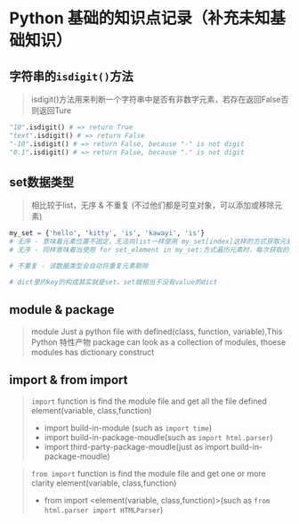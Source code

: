 # Python 基础的知识点记录（补充未知基础知识）

## 字符串的`isdigit()`方法
> isdigit()方法用来判断一个字符串中是否有非数字元素，若存在返回False否则返回Ture
```python
"10".isdigit() # => return True
"text".isdigit() # => return False
"-10".isdigit() # => return False, because "-" is not digit
"0.1".isdigit() # => return False, because "." is not digit
```

## set数据类型
> 相比较于list，无序 & 不重复 (不过他们都是可变对象，可以添加或移除元素)
```python
my_set = {'hello', 'kitty', 'is', 'kawayi', 'is'}
# 无序 - 意味着元素位置不固定，无法向list一样使用 my_set[index]这样的方式获取元素
# 无序 - 同样意味着当使用 for set_element in my_set:方式遍历元素时，每次获取的元素顺序不固定

# 不重复 - 该数据类型会自动将重复元素剔除

# dict里的key的构成其实就是set，set就相当于没有value的dict
```

## module & package
> module Just a python file with defined(class, function, variable),This Python 特性产物
> package can look as a collection of modules, thoese modules has dictionary construct

## import & from import
> `import` function is find the module file and get all the file defined element(variable, class,function)
>   - import build-in-module (such as   `import time`)
>   - import build-in-package-moudle(such as `import html.parser`)
>   - import third-party-package-moudle(just as import build-in-package-moudle)


> `from import` function is find the module file and get one or more clarity element(variable, class,function)
>   - from <module> import <element(variable, class,function)>(such as `from html.parser import HTMLParser`)


